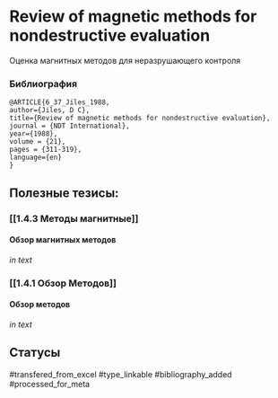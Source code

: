 # Review of magnetic methods for nondestructive evaluation

Оценка магнитных методов для неразрушающего контроля

### Библиография
```
@ARTICLE{6_37_Jiles_1988,
author={Jiles, D C},
title={Review of magnetic methods for nondestructive evaluation},
journal = {NDT International},
year={1988},
volume = {21},
pages = {311-319},
language={en}
}
```

## Полезные тезисы:
### [[1.4.3 Методы магнитные]]
#### Обзор магнитных методов
_in text_

### [[1.4.1 Обзор Методов]]
#### Обзор методов
_in text_


## Статусы
#transfered_from_excel 
#type_linkable 
#bibliography_added
#processed_for_meta
